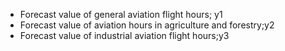 - Forecast value of general aviation flight hours; y1
- Forecast value of aviation hours in agriculture and forestry;y2
- Forecast value of industrial aviation flight hours;y3